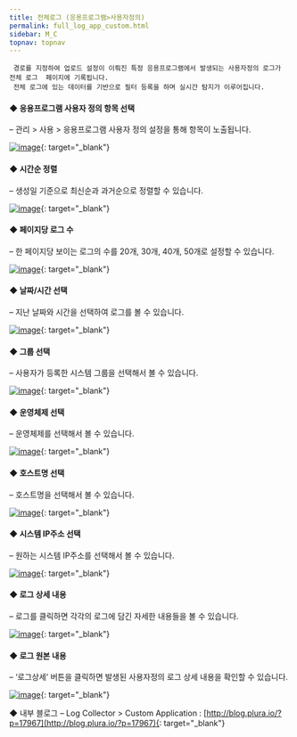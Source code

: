 ```yaml
---
title: 전체로그 (응용프로그램>사용자정의)
permalink: full_log_app_custom.html
sidebar: M_C
topnav: topnav
---
```


     경로를 지정하여 업로드 설정이 이뤄진 특정 응용프로그램에서 발생되는 사용자정의 로그가 전체 로그  페이지에 기록됩니다.
     전체 로그에 있는 데이터를 기반으로 필터 등록을 하며 실시간 탐지가 이루어집니다.

#### ◆ 응용프로그램 사용자 정의 항목 선택
– 관리 > 사용 > 응용프로그램 사용자 정의 설정을 통해 항목이 노출됩니다.

[![image](/docs/images/Manual/common/full_log/custom/1.png)](/docs/images/Manual/common/full_log/custom/1.png){: target="_blank"}

#### ◆ 시간순 정렬
– 생성일 기준으로 최신순과 과거순으로 정렬할 수 있습니다.

[![image](/docs/images/Manual/common/full_log/custom/2.png)](/docs/images/Manual/common/full_log/custom/2.png){: target="_blank"}

#### ◆ 페이지당 로그 수
– 한 페이지당 보이는 로그의 수를 20개, 30개, 40개, 50개로 설정할 수 있습니다.

[![image](/docs/images/Manual/common/full_log/custom/3.png)](/docs/images/Manual/common/full_log/custom/3.png){: target="_blank"}

#### ◆ 날짜/시간 선택
– 지난 날짜와 시간을 선택하여 로그를 볼 수 있습니다.

[![image](/docs/images/Manual/common/full_log/custom/4.png)](/docs/images/Manual/common/full_log/custom/4.png){: target="_blank"}

#### ◆ 그룹 선택
– 사용자가 등록한 시스템 그룹을 선택해서 볼 수 있습니다.

[![image](/docs/images/Manual/common/full_log/custom/5.png)](/docs/images/Manual/common/full_log/custom/5.png){: target="_blank"}

#### ◆ 운영체제 선택
– 운영체제를 선택해서 볼 수 있습니다.

[![image](/docs/images/Manual/common/full_log/custom/6.png)](/docs/images/Manual/common/full_log/custom/6.png){: target="_blank"}
 
#### ◆ 호스트명 선택
– 호스트명을 선택해서 볼 수 있습니다.

[![image](/docs/images/Manual/common/full_log/custom/7.png)](/docs/images/Manual/common/full_log/custom/7.png){: target="_blank"}
 
#### ◆ 시스템 IP주소 선택
– 원하는 시스템 IP주소를 선택해서 볼 수 있습니다.

[![image](/docs/images/Manual/common/full_log/custom/8.png)](/docs/images/Manual/common/full_log/custom/8.png){: target="_blank"}

#### ◆ 로그 상세 내용
– 로그를 클릭하면 각각의 로그에 담긴 자세한 내용들을 볼 수 있습니다.

[![image](/docs/images/Manual/common/full_log/custom/9.png)](/docs/images/Manual/common/full_log/custom/9.png){: target="_blank"}
 
#### ◆ 로그 원본 내용
– ‘로그상세’ 버튼을 클릭하면 발생된 사용자정의 로그 상세 내용을 확인할 수 있습니다.

[![image](/docs/images/Manual/common/full_log/custom/10.png)](/docs/images/Manual/common/full_log/custom/10.png){: target="_blank"}

◆ 내부 블로그
– Log Collector > Custom Application : [http://blog.plura.io/?p=17967](http://blog.plura.io/?p=17967){: target="_blank"} 